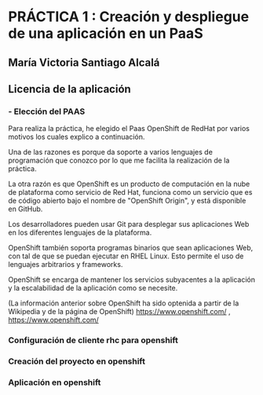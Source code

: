 # PRÁCTICA 1 : Creación y despliegue de una aplicación en un PaaS
## María Victoria Santiago Alcalá

## Licencia de la aplicación 

### - Elección del PAAS

Para realiza la práctica, he elegido el Paas OpenShift de RedHat por varios motivos los cuales explico a continuación.

Una de las razones es porque da soporte a varios lenguajes de programación que conozco por lo que me facilita la realización de la práctica.

La otra razón es que OpenShift es un producto de computación en la nube de plataforma como servicio de Red Hat, funciona como un servicio que es de código abierto bajo el nombre de "OpenShift Origin", y está disponible en GitHub.

Los desarrolladores pueden usar Git para desplegar sus aplicaciones Web en los diferentes lenguajes de la plataforma.

OpenShift también soporta programas binarios que sean aplicaciones Web, con tal de que se puedan ejecutar en RHEL Linux. Esto permite el uso de lenguajes arbitrarios y frameworks.

OpenShift se encarga de mantener los servicios subyacentes a la aplicación y la escalabilidad de la aplicación como se necesite.

(La información anterior sobre OpenShift ha sido optenida a partir de la Wikipedia y de la página de OpenShift)
https://www.openshift.com/  ,
https://www.openshift.com/


### Configuración de cliente rhc para openshift



### Creación del proyecto en openshift



### Aplicación en openshift
